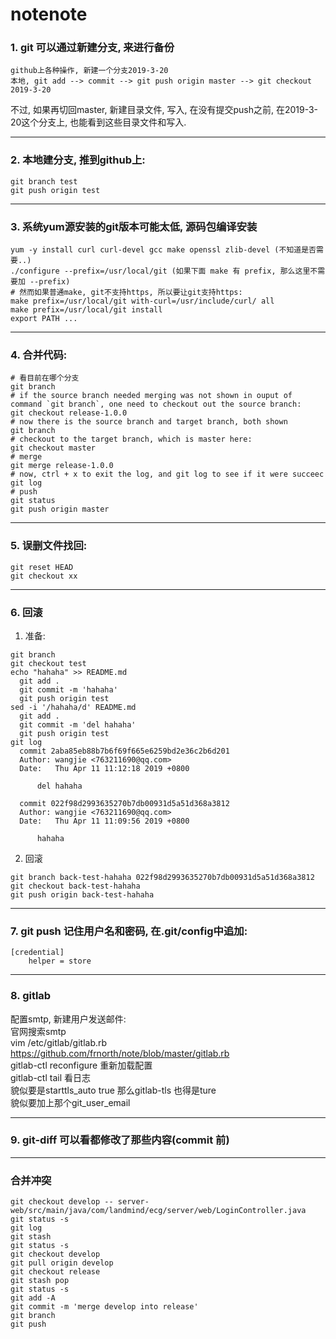 # notenote  
### 1. git 可以通过新建分支, 来进行备份  
```  
github上各种操作, 新建一个分支2019-3-20  
本地, git add --> commit --> git push origin master --> git checkout 2019-3-20  
```  
不过, 如果再切回master, 新建目录文件, 写入, 在没有提交push之前, 在2019-3-20这个分支上, 也能看到这些目录文件和写入.  
  
--------------------------------------------------------------------------------  
  
### 2. 本地建分支, 推到github上:  
```  
git branch test  
git push origin test  
```  
--------------------------------------------------------------------------------  
  
### 3. 系统yum源安装的git版本可能太低, 源码包编译安装  
```  
yum -y install curl curl-devel gcc make openssl zlib-devel (不知道是否需要..)  
./configure --prefix=/usr/local/git (如果下面 make 有 prefix, 那么这里不需要加 --prefix)  
# 然而如果普通make, git不支持https, 所以要让git支持https:  
make prefix=/usr/local/git with-curl=/usr/include/curl/ all  
make prefix=/usr/local/git install  
export PATH ...  
```  
--------------------------------------------------------------------------------  
  
### 4. 合并代码:  
```  
# 看目前在哪个分支  
git branch  
# if the source branch needed merging was not shown in ouput of command `git branch`, one need to checkout out the source branch:  
git checkout release-1.0.0  
# now there is the source branch and target branch, both shown  
git branch  
# checkout to the target branch, which is master here:  
git checkout master  
# merge  
git merge release-1.0.0  
# now, ctrl + x to exit the log, and git log to see if it were succeec  
git log  
# push  
git status  
git push origin master  
```  
--------------------------------------------------------------------------------  
  
### 5. 误删文件找回:  
```  
git reset HEAD  
git checkout xx  
```  
--------------------------------------------------------------------------------  
  
### 6.  回滚  
1. 准备:  
```  
git branch  
git checkout test  
echo "hahaha" >> README.md  
  git add .  
  git commit -m 'hahaha'  
  git push origin test  
sed -i '/hahaha/d' README.md  
  git add .  
  git commit -m 'del hahaha'  
  git push origin test  
git log  
  commit 2aba85eb88b7b6f69f665e6259bd2e36c2b6d201  
  Author: wangjie <763211690@qq.com>  
  Date:   Thu Apr 11 11:12:18 2019 +0800  
  
      del hahaha  
  
  commit 022f98d2993635270b7db00931d5a51d368a3812  
  Author: wangjie <763211690@qq.com>  
  Date:   Thu Apr 11 11:09:56 2019 +0800  
  
      hahaha  
```  
2. 回滚  
```  
git branch back-test-hahaha 022f98d2993635270b7db00931d5a51d368a3812  
git checkout back-test-hahaha  
git push origin back-test-hahaha  
```  
--------------------------------------------------------------------------------  
  
### 7. git push 记住用户名和密码, 在.git/config中追加:  
```  
[credential]  
    helper = store  
```  
--------------------------------------------------------------------------------  
  
### 8. gitlab  
配置smtp, 新建用户发送邮件:  
官网搜索smtp  
vim /etc/gitlab/gitlab.rb https://github.com/frnorth/note/blob/master/gitlab.rb  
gitlab-ctl reconfigure 重新加载配置  
gitlab-ctl tail 看日志  
貌似要是starttls_auto true 那么gitlab-tls 也得是ture  
貌似要加上那个git_user_email  
  
--------------------------------------------------------------------------------  
  
### 9. git-diff 可以看都修改了那些内容(commit 前)  
  
--------------------------------------------------------------------------------  
  
  
### 合并冲突  
```  
git checkout develop -- server-web/src/main/java/com/landmind/ecg/server/web/LoginController.java  
git status -s  
git log  
git stash  
git status -s  
git checkout develop  
git pull origin develop  
git checkout release  
git stash pop  
git status -s  
git add -A  
git commit -m 'merge develop into release'  
git branch  
git push  
```  
  
